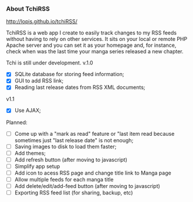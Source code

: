 ### About TchiRSS

http://lopis.github.io/tchiRSS/

TchiRSS is a web app I create to easily track changes to my RSS feeds without having to rely on other services. It sits on your local or remote PHP Apache server and you can set it as your homepage and, for instance, check when was the last time your manga series released a new chapter.

Tchi is still under development.
v.1.0
* [X] SQLite database for storing feed information;
* [X] GUI to add RSS link;
* [X] Reading last release dates from RSS XML documents;

v1.1
* [X] Use AJAX;

Planned:
* [ ] Come up with a "mark as read" feature or "last item read because sometimes just "last release date" is not enough;
* [ ] Saving images to disk to load them faster;
* [ ] Add themes;
* [ ] Add refresh button (after moving to javascript)
* [ ] Simplify app setup
* [ ] Add icon to acess RSS page and change title link to Manga page
* [ ] Allow multiple feeds for each manga title
* [ ] Add delete/edit/add-feed button (after moving to javascript)
* [ ] Exporting RSS feed list (for sharing, backup, etc)

